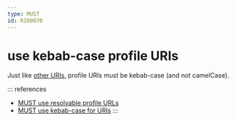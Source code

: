 ```yaml
---
type: MUST
id: R100070
---
```


# use kebab-case profile URIs

Just like [other URIs](R000023), profile URIs must be kebab-case (and not camelCase).

::: references

- [MUST use resolvable profile URLs](R100066)
- [MUST use kebab-case for URIs](R000023)
  :::
